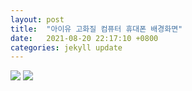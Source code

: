 ```yaml
---
layout: post
title:  "아이유 고화질 컴퓨터 휴대폰 배경화면"
date:   2021-08-20 22:17:10 +0800
categories: jekyll update
---
```

<style>c {display:block !important}</style>
<img src='https://t1.daumcdn.net/cfile/tistory/99E1833A5C69FAA135'>
<img src='https://t1.daumcdn.net/cfile/tistory/99241D3A5C69FAA002'>
